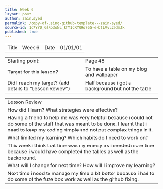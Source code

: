 ```yaml
---
title: Week 6
layout: post
author: zain.syed
permalink: /copy-of-using-github-template---zain-syed/
source-id: 1q7YYD_GlKp3oNL_RTY1cRY09o76G-e-btLVyLzedmJk
published: true
---
```

<table>
  <tr>
    <td>Title</td>
    <td>Week 6</td>
    <td>Date</td>
    <td>01/01/01</td>
  </tr>
</table>


<table>
  <tr>
    <td>Starting point:</td>
    <td>Page 48</td>
  </tr>
  <tr>
    <td>Target for this lesson?</td>
    <td>To have a table on my blog and wallpaper</td>
  </tr>
  <tr>
    <td>Did I reach my target? 
(add details to "Lesson Review")</td>
    <td>Half because i got a background but not the table</td>
  </tr>
</table>


<table>
  <tr>
    <td>Lesson Review</td>
  </tr>
  <tr>
    <td>How did I learn? What strategies were effective? </td>
  </tr>
  <tr>
    <td>Having a friend to help me was very helpful because i could not do some of the stuff that was meant to be done. I learnt that i need to keep my coding simple and not put complex things in it.</td>
  </tr>
  <tr>
    <td>What limited my learning? Which habits do I need to work on? </td>
  </tr>
  <tr>
    <td>This week i think that time was my enemy as i needed more time because i would have completed the tables as well as the background.</td>
  </tr>
  <tr>
    <td>What will I change for next time? How will I improve my learning?</td>
  </tr>
  <tr>
    <td>Next time i need to manage my time a bit better because i had to do some of the fuze box work as well as the github fixing.</td>
  </tr>
</table>


